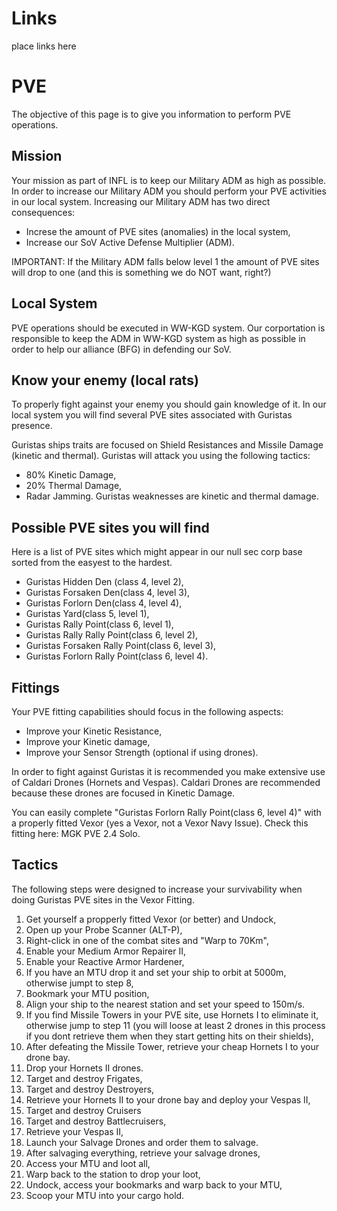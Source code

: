 # Links
place links here

# PVE
The objective of this page is to give you information to perform PVE operations.

## Mission
Your mission as part of INFL is to keep our Military ADM as high as possible.
In order to increase our Military ADM you should perform your PVE activities in our local system.
Increasing our Military ADM has two direct consequences:
 - Increse the amount of PVE sites (anomalies) in the local system,
 - Increase our SoV Active Defense Multiplier (ADM).
 
IMPORTANT: If the Military ADM falls below level 1 the amount of PVE sites will drop to one (and this is something we do NOT want, right?)

## Local System
PVE operations should be executed in WW-KGD system.
Our corportation is responsible to keep the ADM in WW-KGD system as high as possible in order to help our alliance (BFG) in defending our SoV.

## Know your enemy (local rats)
To properly fight against your enemy you should gain knowledge of it. 
In our local system you will find several PVE sites associated with Guristas presence.

Guristas ships traits are focused on Shield Resistances and Missile Damage (kinetic and thermal).
Guristas will attack you using the following tactics:
 - 80% Kinetic Damage,
 - 20% Thermal Damage,
 - Radar Jamming.
Guristas weaknesses are kinetic and thermal damage.

## Possible PVE sites you will find
Here is a list of PVE sites which might appear in our null sec corp base sorted from the easyest to the hardest.
 - Guristas Hidden Den (class 4, level 2),
 - Guristas Forsaken Den(class 4, level 3),
 - Guristas Forlorn Den(class 4, level 4),
 - Guristas Yard(class 5, level 1),
 - Guristas Rally Point(class 6, level 1),
 - Guristas Rally Rally Point(class 6, level 2),
 - Guristas Forsaken Rally Point(class 6, level 3),
 - Guristas Forlorn Rally Point(class 6, level 4).
 
## Fittings
Your PVE fitting capabilities should focus in the following aspects:
 - Improve your Kinetic Resistance,
 - Improve your Kinetic damage,
 - Improve your Sensor Strength (optional if using drones).
  
 In order to fight against Guristas it is recommended you make extensive use of Caldari Drones (Hornets and Vespas).
 Caldari Drones are recommended because these drones are focused in Kinetic Damage.
 
 You can easily complete "Guristas Forlorn Rally Point(class 6, level 4)" with a properly fitted Vexor (yes a Vexor, not a Vexor Navy Issue).
 Check this fitting here: MGK PVE 2.4 Solo.
 
 ## Tactics
 The following steps were designed to increase your survivability when doing Guristas PVE sites in the Vexor Fitting.
 
 1. Get yourself a propperly fitted Vexor (or better) and Undock,
 2. Open up your Probe Scanner (ALT-P),
 3. Right-click in one of the combat sites and "Warp to 70Km",
 4. Enable your Medium Armor Repairer II,
 5. Enable your Reactive Armor Hardener,
 6. If you have an MTU drop it and set your ship to orbit at 5000m, otherwise jumpt to step 8,
 7. Bookmark your MTU position,
 8. Align your ship to the nearest station and set your speed to 150m/s.
 9. If you find Missile Towers in your PVE site, use Hornets I to eliminate it, otherwise jump to step 11 (you will loose at least 2 drones in this process if you dont retrieve them when they start getting hits on their shields),
 10. After defeating the Missile Tower, retrieve your cheap Hornets I to your drone bay.
 11. Drop your Hornets II drones.
 12. Target and destroy Frigates,
 13. Target and destroy Destroyers,
 14. Retrieve your Hornets II to your drone bay and deploy your Vespas II,
 15. Target and destroy Cruisers
 16. Target and destroy Battlecruisers,
 17. Retrieve your Vespas II,
 18. Launch your Salvage Drones and order them to salvage.
 19. After salvaging everything, retrieve your salvage drones,
 20. Access your MTU and loot all,
 21. Warp back to the station to drop your loot,
 22. Undock, access your bookmarks and warp back to your MTU,
 23. Scoop your MTU into your cargo hold.
 
